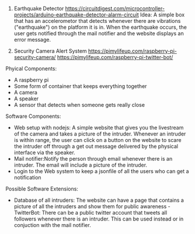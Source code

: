 1. Earthquake Detector
https://circuitdigest.com/microcontroller-projects/arduino-earthquake-detector-alarm-circuit
Idea: A simple box that has an accelerometor that detects whenever there are vibrations ("earthquake") on the platform it is in. When the earthquake occurs,  the user gets notified through the mail notifier and the website displays an error message.
     
         
2. Security Camera Alert System
https://pimylifeup.com/raspberry-pi-security-camera/
https://pimylifeup.com/raspberry-pi-twitter-bot/
    
Phyical Components:
- A raspberry pi
- Some form  of container that keeps everything together
- A camera
- A speaker
- A sensor that detects when someone gets really close
   
Software Components:
- Web setup with nodejs: A simple website that gives you the livestream of the camera and takes a picture of the intruder. Whenever an intruder is within range, the user can click on a button on the website to scare the intruder off through a get out message delivered by the physical interface via the speaker.
- Mail notifier:Notify the person through email whenever there is an intruder. The email will include a picture of the intruder.
- Login to the Web system to keep a jsonfile of all the users who can get a notification
    
Possible Software Extensions:
- Database of all intruders: The website can have a page that contains a picture of all the intruders and show them for public awareness
-TwitterBot: There can be a public twitter account that tweets all followers whenever there is an intruder. This can be used instead or in conjuction with the mail notifier. 


